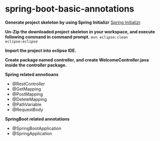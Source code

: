# spring-boot-basic-annotations
**Generate project skeleton by using Spring Initializr**
   [Spring Initializr](https://start.spring.io/).
   
**Un-Zip the downloaded project skeleton in your workspace, and execute following command in command prompt.**
   `mvn eclipse:clean eclipse:eclipse`

**Import the project into eclipse IDE.**

**Create package named controller, and create WelcomeController.java inside the controller package.**

**Spring related annotioans**
   - @RestController
   - @GetMapping
   - @PostMapping
   - @DeleteMapping
   - @PathVariable
   - @RequestBody
   
**SpringBoot related annotations**
   - @SpringBootApplication
   - @SpringApplication
